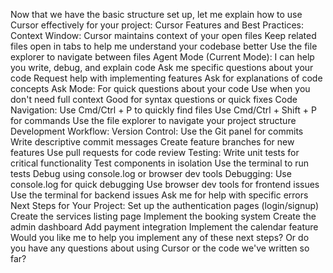 Now that we have the basic structure set up, let me explain how to use Cursor effectively for your project:
Cursor Features and Best Practices:
Context Window:
Cursor maintains context of your open files
Keep related files open in tabs to help me understand your codebase better
Use the file explorer to navigate between files
Agent Mode (Current Mode):
I can help you write, debug, and explain code
Ask me specific questions about your code
Request help with implementing features
Ask for explanations of code concepts
Ask Mode:
For quick questions about your code
Use when you don't need full context
Good for syntax questions or quick fixes
Code Navigation:
Use Cmd/Ctrl + P to quickly find files
Use Cmd/Ctrl + Shift + P for commands
Use the file explorer to navigate your project structure
Development Workflow:
Version Control:
Use the Git panel for commits
Write descriptive commit messages
Create feature branches for new features
Use pull requests for code review
Testing:
Write unit tests for critical functionality
Test components in isolation
Use the terminal to run tests
Debug using console.log or browser dev tools
Debugging:
Use console.log for quick debugging
Use browser dev tools for frontend issues
Use the terminal for backend issues
Ask me for help with specific errors
Next Steps for Your Project:
Set up the authentication pages (login/signup)
Create the services listing page
Implement the booking system
Create the admin dashboard
Add payment integration
Implement the calendar feature
Would you like me to help you implement any of these next steps? Or do you have any questions about using Cursor or the code we've written so far?